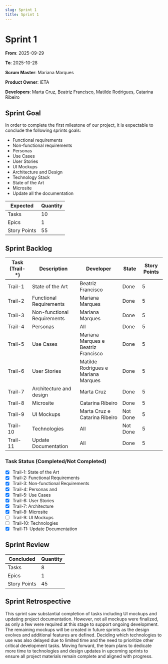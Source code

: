 ```yaml
---
slug: Sprint 1
title: Sprint 1
---
```


# Sprint 1

**From**: 2025-09-29

**To**: 2025-10-28

**Scrum Master**: Mariana Marques

**Product Owner**: IETA

**Developers**: Marta Cruz, Beatriz Francisco, Matilde Rodrigues, Catarina Ribeiro
## Sprint Goal

In order to complete the first milestone of our project, it is expectable to conclude the following sprints goals:

- Functional requirements
- Non-functional requirements
- Personas
- Use Cases
- User Stories
- UI Mockups
- Architecture and Design
- Technology Stack
- State of the Art
- Microsite
- Update all the documentation

| Expected     | Quantity |
| ------------ | -------- |
| Tasks        | 10        |
| Epics        | 1        |
| Story Points | 55       |

## Sprint Backlog

| Task (Trail-\*) | Description                 | Developer                                      | State | Story Points |
| --------------- | --------------------------- | ---------------------------------------------- | ----- | ------------ |
| Trail-1         | State of the Art            | Beatriz Francisco                              | Done  | 5            |
| Trail-2         | Functional Requirements     | Mariana Marques                                | Done  | 5            |
| Trail-3         | Non-functional Requirements | Mariana Marques                                | Done  | 5            |
| Trail-4         | Personas                    | All                                            | Done  | 5            |
| Trail-5         | Use Cases                   | Mariana Marques e Beatriz Francisco            | Done  | 5            |
| Trail-6         | User Stories                | Matilde Rodrigues e Mariana Marques            | Done  | 5            |
| Trail-7         | Architecture and design     | Marta Cruz                                     | Done  | 5            |
| Trail-8         | Microsite                   | Catarina Ribeiro                               | Done  | 5            |
| Trail-9         | UI Mockups                  | Marta Cruz e Catarina Ribeiro                  | Not Done  | 5            |
| Trail-10        | Technologies                | All                                            | Not Done  | 5            |
| Trail-11        | Update Documentation        | All                                            | Done  | 5            |

### Task Status (Completed/Not Completed)

- [x] Trail-1: State of the Art
- [x] Trail-2: Functional Requirements
- [x] Trail-3: Non-functional Requirements
- [x] Trail-4: Personas and 
- [x] Trail-5: Use Cases
- [x] Trail-6: User Stories
- [x] Trail-7: Architecture
- [x] Trail-8: Microsite
- [ ] Trail-9: UI Mockups
- [ ] Trail-10: Technologies
- [x] Trail-11: Update Documentation

## Sprint Review

| Concluded    | Quantity |
| ------------ | -------- |
| Tasks        | 8        |
| Epics        | 1        |
| Story Points | 45       |

## Sprint Retrospective

This sprint saw substantial completion of tasks including UI mockups and updating project documentation. However, not all mockups were finalized, as only a few were required at this stage to support ongoing development. The remaining mockups will be created in future sprints as the design evolves and additional features are defined. Deciding which technologies to use was also delayed due to limited time and the need to prioritize other critical development tasks. Moving forward, the team plans to dedicate more time to technologies and design updates in upcoming sprints to ensure all project materials remain complete and aligned with progress.
